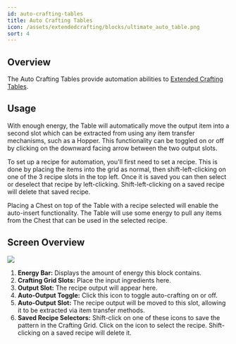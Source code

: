 ```yaml
---
id: auto-crafting-tables
title: Auto Crafting Tables
icon: /assets/extendedcrafting/blocks/ultimate_auto_table.png
sort: 4
---
```


## Overview

The Auto Crafting Tables provide automation abilities to [Extended Crafting Tables](crafting-tables.md).

## Usage

With enough energy, the Table will automatically move the output item into a second slot which can be extracted from using any item transfer mechanisms, such as a Hopper. This functionality can be toggled on or off by clicking on the downward facing arrow between the two output slots.

To set up a recipe for automation, you'll first need to set a recipe. This is done by placing the items into the grid as normal, then shift-left-clicking on one of the 3 recipe slots in the top left. Once it is saved you can then select or deselect that recipe by left-clicking. Shift-left-clicking on a saved recipe will delete that saved recipe.

Placing a Chest on top of the Table with a recipe selected will enable the auto-insert functionality. The Table will use some energy to pull any items from the Chest that can be used in the selected recipe.

## Screen Overview

![](/assets/extendedcrafting/screens/auto_table_screen.png)

1. **Energy Bar:** Displays the amount of energy this block contains.
2. **Crafting Grid Slots:** Place the input ingredients here.
3. **Output Slot:** The recipe output will appear here.
4. **Auto-Output Toggle:** Click this icon to toggle auto-crafting on or off.
5. **Auto-Output Slot:** The recipe output will be moved to this slot, allowing it to be extracted via item transfer methods.
6. **Saved Recipe Selectors:** Shift-click on one of these icons to save the pattern in the Crafting Grid. Click on the icon to select the recipe. Shift-clicking on a saved recipe will delete it.
